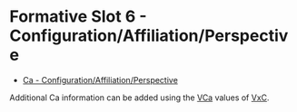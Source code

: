 # Formative Slot 6 - Configuration/Affiliation/Perspective

* [Ca - Configuration/Affiliation/Perspective](Charts.md#ca)

Additional Ca information can be added using the [VCa](charts.md#vca) values of [VxC](charts.md#vxc).

